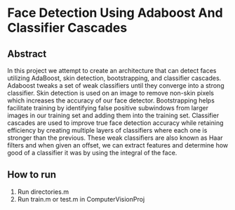 # Face Detection Using Adaboost And Classifier Cascades


## Abstract

In this project we attempt to create an architecture that can detect faces utilizing
AdaBoost, skin detection, bootstrapping, and classifier cascades. Adaboost tweaks a
set of weak classifiers until they converge into a strong classifier. Skin detection is used
on an image to remove non-skin pixels which increases the accuracy of our face
detector. Bootstrapping helps facilitate training by identifying false positive subwindows
from larger images in our training set and adding them into the training set. Classifier
cascades are used to improve true face detection accuracy while retaining efficiency by
creating multiple layers of classifiers where each one is stronger than the previous.
These weak classifiers are also known as Haar filters and when given an offset, we can
extract features and determine how good of a classifier it was by using the integral of
the face.

## How to run

1. Run directories.m
2. Run train.m or test.m in 
ComputerVisionProj

